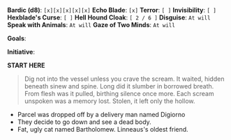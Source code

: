 **Bardic (d8)**: `[x][x][x][x][x]`
**Echo Blade**: `[x]`
**Terror**: `[ ]`
**Invisibility**: `[ ]`
**Hexblade's Curse**: `[ ]`
**Hell Hound Cloak**: `[ 2 / 6 ]`
**Disguise**: `At will`
**Speak with Animals**: `At will`
**Gaze of Two Minds**: `At will`

**Goals**:

**Initiative**:

**START HERE**
> Dig not into the vessel unless you crave the scream. It waited, hidden beneath sinew and spine. Long did it slumber in borrowed breath. From flesh was it pulled, birthing silence once more. Each scream unspoken was a memory lost. Stolen, it left only the hollow.

- Parcel was dropped off by a delivery man named Digiorno
- They decide to go down and see a dead body.
- Fat, ugly cat named Bartholomew. Linneaus's oldest friend.